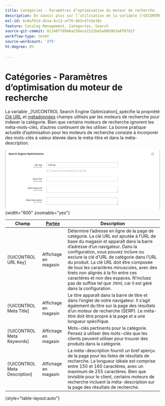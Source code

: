 ```yaml
---
title: Catégories - Paramètres d’optimisation du moteur de recherche
description: En savoir plus sur l’utilisation de la variable [!UICONTROL Search Engine Optimization] paramètres permettant de définir la clé d’URL et les champs de métadonnées utilisés par les moteurs de recherche pour indexer la catégorie.
exl-id: 6c8af01d-d2aa-4c13-af76-663c47cbe38c
feature: Catalog Management, Categories, Search
source-git-commit: 01148770946a236ece2122be5a88b963a0f07d1f
workflow-type: tm+mt
source-wordcount: '275'
ht-degree: 0%

---
```


# Catégories - Paramètres d’optimisation du moteur de recherche

La variable _[!UICONTROL Search Engine Optimization]_spécifie la propriété [Clé URL](catalog-urls.md) et [métadonnées](../merchandising-promotions/meta-data.md) champs utilisés par les moteurs de recherche pour indexer la catégorie. Bien que certains moteurs de recherche ignorent les méta-mots-clés, d’autres continuent de les utiliser. La bonne pratique actuelle d’optimisation pour les moteurs de recherche consiste à incorporer des mots-clés à valeur élevée dans le méta-titre et dans la méta-description.

![Optimisation du moteur de recherche](./assets/categories-search-engine-optimization.png){width="600" zoomable="yes"}

| Champ | [Portée](../getting-started/websites-stores-views.md#scope-settings) | Description |
|--- |--- |----------------------------------------------------|
| [!UICONTROL URL Key] | Affichage en magasin | Détermine l’adresse en ligne de la page de catégorie. La clé URL est ajoutée à l’URL de base du magasin et apparaît dans la barre d’adresse d’un navigateur. Dans la configuration, vous pouvez inclure ou exclure la clé d’URL de catégorie dans l’URL du produit. La clé URL doit être composée de tous les caractères minuscules, avec des tirets non alignés à la fin entre ces caractères et non des espaces. N’incluez pas de suffixe tel que .html, car il est géré dans la configuration. |
| [!UICONTROL Meta Title] | Affichage en magasin | Le titre apparaît dans la barre de titre et dans l’onglet de votre navigateur. Il s’agit également du titre sur la page des résultats d’un moteur de recherche (SERP). Le méta-titre doit être propre à la page et a une longueur spécifique. |
| [!UICONTROL Meta Keywords] | Affichage en magasin | Mots-clés pertinents pour la catégorie. Pensez à utiliser des mots-clés que les clients peuvent utiliser pour trouver des produits dans la catégorie. |
| [!UICONTROL Meta Description] | Affichage en magasin | La méta-description fournit un bref aperçu de la page pour les listes de résultats de recherche. La longueur idéale est comprise entre 150 et 160 caractères, avec un maximum de 255 caractères. Bien que invisible pour le client, certains moteurs de recherche incluent la méta-description sur la page des résultats de recherche. |

{style="table-layout:auto"}
